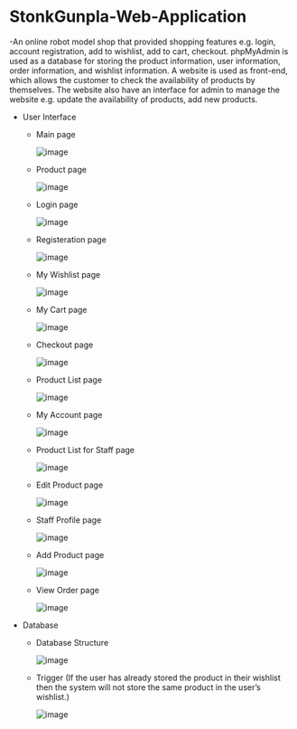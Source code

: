 # StonkGunpla-Web-Application
  -An online robot model shop that provided shopping features e.g. login, account registration, add to wishlist, add to cart, checkout. phpMyAdmin is used as a database for storing the product information, user information, order information, and wishlist information. 
  A website is used as front-end, which allows the customer to check the availability of products by themselves. The website also have an interface for admin to manage the website e.g. update the availability of products, add new products.
  - User Interface
     - Main page
     
          ![image](https://user-images.githubusercontent.com/94690219/173520789-81f965ea-1e94-42be-bf9b-f134d265cf03.png)

     - Product page

          ![image](https://user-images.githubusercontent.com/94690219/173520865-42b33407-6195-42cd-a551-16650967b7ce.png)

     - Login page
          
          ![image](https://user-images.githubusercontent.com/94690219/173521008-3e0a7e9e-40ed-4c24-b436-48af5bdf6c97.png)

     - Registeration page

          ![image](https://user-images.githubusercontent.com/94690219/173521074-f62f60a5-0788-4b64-b15e-102d3b27b6e6.png)
     - My Wishlist page
     
          ![image](https://user-images.githubusercontent.com/94690219/173521232-4a07464f-8dc5-4894-8369-bae4a944b051.png)
     - My Cart page
     
          ![image](https://user-images.githubusercontent.com/94690219/173523211-40844d1c-4154-445f-8b4f-a0f5664b3265.png)
     - Checkout page

          ![image](https://user-images.githubusercontent.com/94690219/173523923-2cf2697d-72e4-42eb-a3df-69e568f341b8.png)
     - Product List page

          ![image](https://user-images.githubusercontent.com/94690219/173524034-b2d88f1f-afc5-4733-86d4-9e60b0baa03b.png)
     - My Account page

          ![image](https://user-images.githubusercontent.com/94690219/173524091-acd1c349-fde6-4f30-85ef-510f6f6fbfef.png)
     - Product List for Staff page
     
          ![image](https://user-images.githubusercontent.com/94690219/173524267-614756b6-c628-4f10-8894-2b949b6bf9ab.png)
     - Edit Product page
     
          ![image](https://user-images.githubusercontent.com/94690219/173524480-98fd8b48-25ec-4aa3-b4e9-f66c2b5a25d9.png)
     - Staff Profile page

          ![image](https://user-images.githubusercontent.com/94690219/173524325-59e75127-2a92-4f30-8415-4232551617af.png)
     - Add Product page

          ![image](https://user-images.githubusercontent.com/94690219/173524831-c65ebb12-b1d5-4bb9-ad42-91e9f633a852.png)
     - View Order page

          ![image](https://user-images.githubusercontent.com/94690219/173525031-46792e9b-9c1b-424d-a382-cb35436af2d1.png)
  - Database 
     - Database Structure

          ![image](https://user-images.githubusercontent.com/94690219/173525853-fe9551cb-8e14-4fea-90de-3cde3e29d8e7.png)
     - Trigger (If the user has already stored the product in their wishlist then the system will not store the same product in the user’s wishlist.)

          ![image](https://user-images.githubusercontent.com/94690219/173526229-16e0a74b-dfb8-492e-b1a5-a98477793821.png)


     


